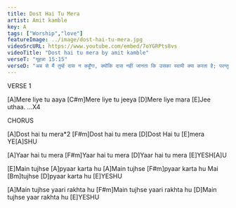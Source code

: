 ```yaml
---
title: Dost Hai Tu Mera
artist: Amit kamble 
key: A
tags: ["Worship","love"]
featureImage: ../image/dost-hai-tu-mera.jpg
videoSrcURL: https://www.youtube.com/embed/7oYGRPts8vs
videoTitle: "Dost hai tu mera by amit kamble"
verseT: "यूहन्ना 15:15"
verseD: "अब से मैं तुम्हें दास न कहूँगा, क्योंकि दास नहीं जानता कि उसका स्वामी क्या करता है; परन्तु मैं ने तुम्हें मित्र कहा है, क्योंकि मैं ने जो बातें अपने पिता से सुनीं, वे सब तुम्हें बता दीं।"
---
```


VERSE 1

[A]Mere liye tu aaya
[C#m]Mere liye tu jeeya
[D]Mere liye mara
[E]Jee uthaa. ...X4


CHORUS

[A]Dost hai tu mera*2
[F#m]Dost hai tu mera 
[D]Dost Hai tu [E]mera YE[A]SHU

[A]Yaar hai tu mera
[F#m]Yaar hai tu mera
[D]Yaar hai tu mera [E]YESH[A]U

[E]Main tujhse [A]pyaar karta hu
[A]Main tujhse [F#m]pyaar karta hu
Mai [Bm]tujhse [D]pyaar karta hu [E]YESHU

[A]Main tujhse yaari rakhta hu
[F#m]Main tujhse yaari rakhta hu
[D]Main tujhse yaar rakhta hu [E]YESHU